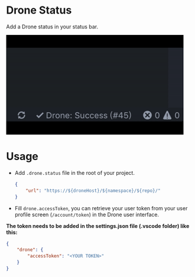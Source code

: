 # Drone Status

Add a Drone status in your status bar.

![preview](/preview.gif)

# Usage

- Add `.drone.status` file in the root of your project.
  
    ```JSON
    {
        "url": "https://${droneHost}/${namespace}/${repo}/"
    }
    ```
- Fill `drone.accessToken`, you can retrieve your user token from your user profile screen (`/account/token`) in the Drone user interface.

**The token needs to be added in the settings.json file (.vscode folder) like this:**

```JSON
{
    "drone": {
        "accessToken": "<YOUR TOKEN>"
    }
}
```
